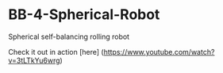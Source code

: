 # BB-4-Spherical-Robot
Spherical self-balancing rolling robot

Check it out in action [here] (https://www.youtube.com/watch?v=3tLTkYu6wrg)
